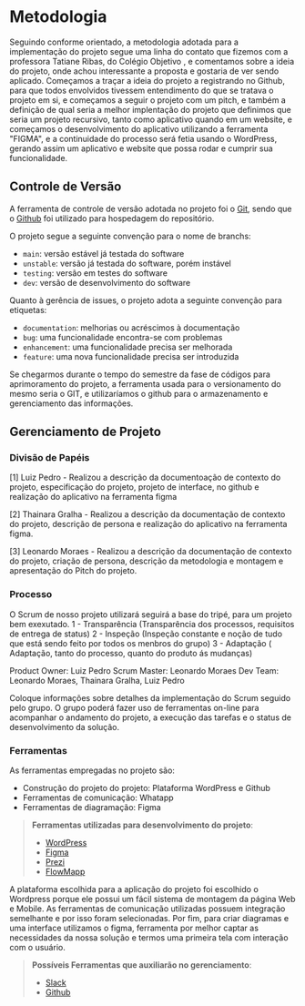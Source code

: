 
# Metodologia

Seguindo conforme orientado, a metodologia adotada para a implementação do projeto segue uma linha do contato que fizemos
com a professora Tatiane Ribas, do Colégio Objetivo , e comentamos sobre a ideia do projeto, onde achou interessante a proposta
e gostaria de ver sendo aplicado. Começamos a traçar a ideia do projeto a registrando no Github, para que todos envolvidos tivessem entendimento
do que se tratava o projeto em si, e começamos a seguir o projeto com um pitch, e também a definição de qual seria a melhor
implentação do projeto que definimos que seria um projeto recursivo, tanto como aplicativo quando em um website, e começamos o desenvolvimento
do aplicativo utilizando a ferramenta "FIGMA", e a continuidade do processo será fetia usando o WordPress, gerando assim um aplicativo e
website que possa rodar e cumprir sua funcionalidade.

## Controle de Versão

A ferramenta de controle de versão adotada no projeto foi o
[Git](https://git-scm.com/), sendo que o [Github](https://github.com)
foi utilizado para hospedagem do repositório.

O projeto segue a seguinte convenção para o nome de branchs:

- `main`: versão estável já testada do software
- `unstable`: versão já testada do software, porém instável
- `testing`: versão em testes do software
- `dev`: versão de desenvolvimento do software

Quanto à gerência de issues, o projeto adota a seguinte convenção para
etiquetas:

- `documentation`: melhorias ou acréscimos à documentação
- `bug`: uma funcionalidade encontra-se com problemas
- `enhancement`: uma funcionalidade precisa ser melhorada
- `feature`: uma nova funcionalidade precisa ser introduzida

Se chegarmos durante o tempo do semestre da fase de códigos para aprimoramento do projeto, a ferramenta usada para o versionamento do mesmo
seria o GIT, e utilizaríamos o github para o armazenamento e gerenciamento das informações. 

## Gerenciamento de Projeto

### Divisão de Papéis

[1] Luiz Pedro - Realizou a descrição da documentoação de contexto do projeto, especificação do projeto, projeto de interface, no github e realização do aplicativo na ferramenta figma

[2] Thainara Gralha - Realizou a descrição da documentação de contexto do projeto, descrição de persona e realização do aplicativo na ferramenta figma.

[3] Leonardo Moraes - Realizou a descrição da documentação de contexto do projeto, criação de persona, descrição da metodologia e montagem e apresentação do Pitch do projeto.

### Processo

O Scrum de nosso projeto utilizará seguirá a base do tripé, para um projeto bem exexutado. 
1 - Transparência (Transparência dos processos, requisitos de entrega de status)
2 - Inspeção (Inspeção constante e noção de tudo que está sendo feito por todos os menbros do grupo)
3 - Adaptação ( Adaptação, tanto do processo, quanto do produto ás mudanças)

Product Owner: Luiz Pedro 
Scrum Master: Leonardo Moraes
Dev Team: Leonardo Moraes, Thainara Gralha, Luiz Pedro

Coloque  informações sobre detalhes da implementação do Scrum seguido pelo grupo. O grupo poderá fazer uso de ferramentas on-line para acompanhar o andamento do projeto, a execução das tarefas e o status de desenvolvimento da solução.

### Ferramentas

As ferramentas empregadas no projeto são:

- Construção do projeto do projeto: Plataforma WordPress e Github
- Ferramentas de comunicação: Whatapp
- Ferramentas de diagramação: Figma

> **Ferramentas utilizadas para desenvolvimento do projeto**:
> - [WordPress](https://wordpress.com/)
> - [Figma](https://figma.com)
> - [Prezi](https://prezi.com)
> - [FlowMapp](https://app.flowmapp.com/)

A plataforma escolhida para a aplicação do projeto foi escolhido o Wordpress porque ele possui um fácil sistema 
de montagem da página Web e Mobile.
As ferramentas de comunicação utilizadas possuem
integração semelhante e por isso foram selecionadas. Por fim, para criar
diagramas e uma interface utilizamos o figma, ferramenta por melhor captar as
necessidades da nossa solução e termos uma primeira tela com interação com o usuário.

 
> **Possíveis Ferramentas que auxiliarão no gerenciamento**:
> - [Slack](https://slack.com/)
> - [Github](https://github.com/)

